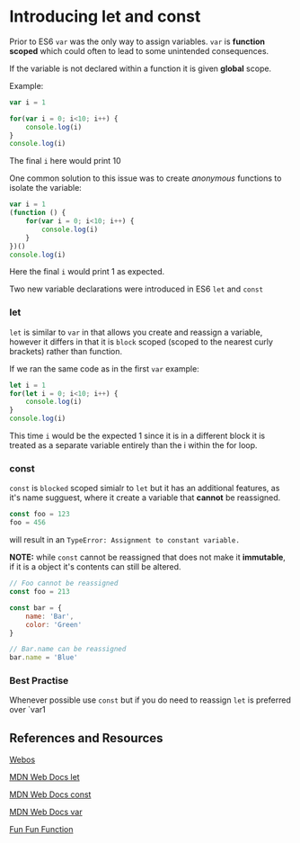 # Introducing **let** and **const**

Prior to ES6 `var` was the only way to assign variables. `var` is **function scoped** which could often to lead to some unintended consequences.

If the variable is not declared within a function it is given **global** scope.

Example:

```javascript 1.8
var i = 1

for(var i = 0; i<10; i++) {
    console.log(i)
}
console.log(i)
```

The final `i` here would print 10

One common solution to this issue was to create _anonymous_ functions to isolate the variable:

```javascript 1.8
var i = 1
(function () {
    for(var i = 0; i<10; i++) {
        console.log(i)
    }
})()
console.log(i)
```

Here the final `i` would print 1 as expected.

Two new variable declarations were introduced in ES6 `let` and `const`


### let

`let` is similar to `var` in that allows you create and reassign a variable, however it differs in that it is `block` scoped (scoped to the nearest curly brackets) rather than function.

If we ran the same code as in the first `var` example:

```javascript 1.8
let i = 1
for(let i = 0; i<10; i++) {
    console.log(i)
}
console.log(i)
```

This time `i` would be the expected 1 since it is in a different block it is treated as a separate variable entirely than the i within the for loop.

### const

`const` is `blocked` scoped simialr to `let` but it has an additional features, as it's name sugguest, where it create a variable that **cannot** be reassigned.

```javascript 1.8
const foo = 123
foo = 456
```

will result in an `TypeError: Assignment to constant variable.`

**NOTE:** while `const` cannot be reassigned that does not make it **immutable**, if it is a object it's contents can still be altered.

```javascript 1.8
// Foo cannot be reassigned
const foo = 213

const bar = {
    name: 'Bar',
    color: 'Green'
}

// Bar.name can be reassigned
bar.name = 'Blue'
```


### Best Practise

Whenever possible use `const` but if you do need to reassign `let` is preferred over `var1

## References and Resources

[Webos](http://wesbos.com/let-vs-const/)

[MDN Web Docs let](https://developer.mozilla.org/en-US/docs/Web/JavaScript/Reference/Statements/let)

[MDN Web Docs const](https://developer.mozilla.org/en-US/docs/Web/JavaScript/Reference/Statements/const)

[MDN Web Docs var](https://developer.mozilla.org/en-US/docs/Web/JavaScript/Reference/Statements/var)

[Fun Fun Function](https://www.youtube.com/watch?v=sjyJBL5fkp8)
